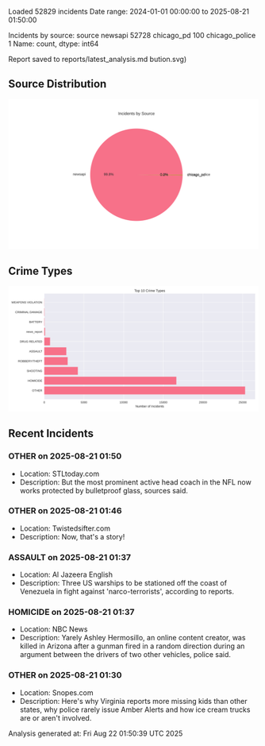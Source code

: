 
Loaded 52829 incidents
Date range: 2024-01-01 00:00:00 to 2025-08-21 01:50:00

Incidents by source:
source
newsapi           52728
chicago_pd          100
chicago_police        1
Name: count, dtype: int64

Report saved to reports/latest_analysis.md
bution.svg)

## Source Distribution
![Source Distribution](images/source_distribution.svg)

## Crime Types
![Crime Types](images/crime_types.svg)

## Recent Incidents

### OTHER on 2025-08-21 01:50
- Location: STLtoday.com
- Description: But the most prominent active head coach in the NFL now works protected by bulletproof glass, sources said.


### OTHER on 2025-08-21 01:46
- Location: Twistedsifter.com
- Description: Now, that's a story!


### ASSAULT on 2025-08-21 01:37
- Location: Al Jazeera English
- Description: Three US warships to be stationed off the coast of Venezuela in fight against 'narco-terrorists', according to reports.


### HOMICIDE on 2025-08-21 01:37
- Location: NBC News
- Description: Yarely Ashley Hermosillo, an online content creator, was killed in Arizona after a gunman fired in a random direction during an argument between the drivers of two other vehicles, police said.


### OTHER on 2025-08-21 01:30
- Location: Snopes.com
- Description: Here's why Virginia reports more missing kids than other states, why police rarely issue Amber Alerts and how ice cream trucks are or aren't involved.

Analysis generated at: Fri Aug 22 01:50:39 UTC 2025
